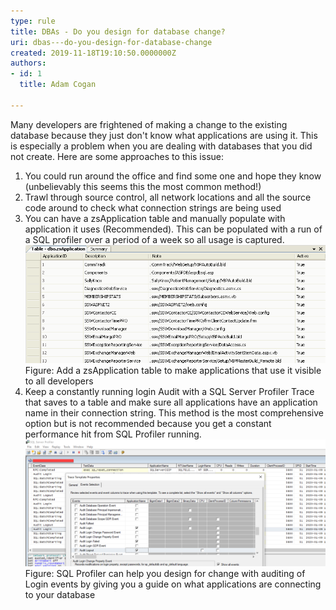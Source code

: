 ```yaml
---
type: rule
title: ​DBAs - Do you design for database change?
uri: dbas---do-you-design-for-database-change
created: 2019-11-18T19:10:50.0000000Z
authors:
- id: 1
  title: Adam Cogan

---
```


 
​​Many developers are frightened of making a change to the existing database because they just don't know what applications are using it. This is especially a problem when you are dealing with databases that you did not create. Here are some approaches to this issue:
 
1. You could run around the office and find some one and hope they know (unbelievably this seems this the most common method!)
2. Trawl through source control, all network locations and all the source code around to check what connection strings are being used
3. You can have a zsApplication table and manually populate with application it uses (Recommended). This can be populated with a run of a SQL profiler over a period of a week so all usage is captured. <br>      ![SQLDatabases_zsApplication.png](SQLDatabases_zsApplication.png)Figure​: Add a zsApplication table to make applications that use it visible to all developers
4. Keep a constantly running login Audit with a SQL Server Profiler Trace that saves to a table​ and make sure all applications have an application name in their connection string. This method is the most comprehensive option but is not recommended because you get a constant performance hit from SQL Profiler running.
![2020-01-09_18-55-46.png](2020-01-09_18-55-46.png)
Figure: SQL Profiler can help you design for change with auditing of Login events by giving you a guide on what applications are connecting to your database


